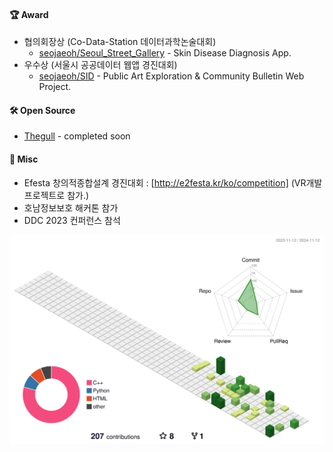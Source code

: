 #### 🏆 Award
* 협의회장상 (Co-Data-Station 데이터과학논술대회)
    * [seojaeoh/Seoul_Street_Gallery](https://github.com/seojaeohcode/Seoul_Street_Gallery) - Skin Disease Diagnosis App.
* 우수상 (서울시 공공데이터 웹앱 경진대회)
    * [seojaeoh/SID](https://github.com/seojaeohcode/SID) - Public Art Exploration & Community Bulletin Web Project.

#### 🛠️ Open Source

* [Thegull]() - completed soon

#### :memo: Misc

* Efesta 창의적종합설계 경진대회 : [http://e2festa.kr/ko/competition] (VR개발 프로젝트로 참가.)  
* 호남정보보호 해커톤 참가
* DDC 2023 컨퍼런스 참석

![](./profile-3d-contrib/profile-green-animate.svg)
